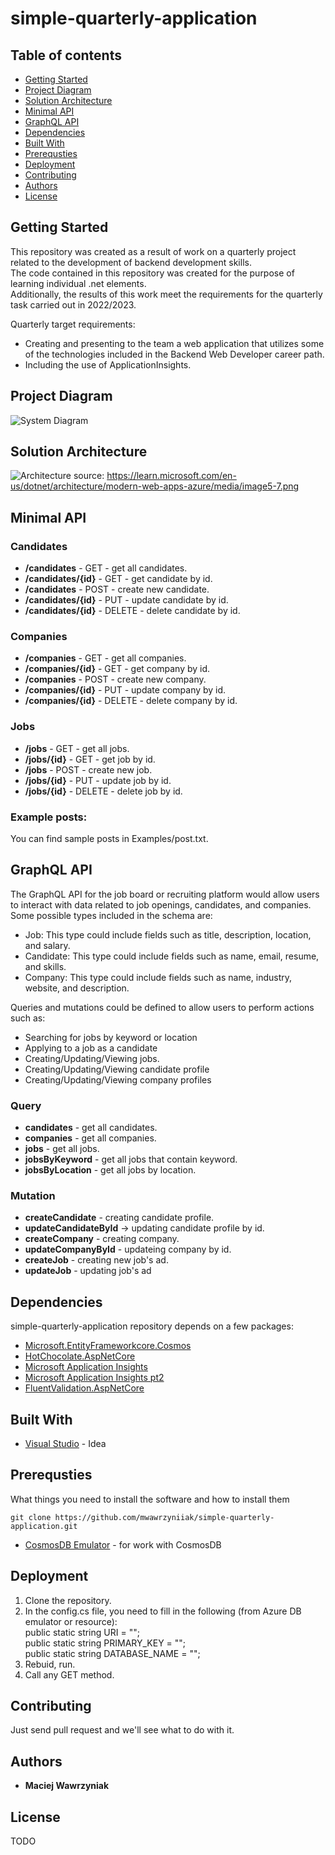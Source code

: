 # simple-quarterly-application  
## Table of contents
* [Getting Started](#getting-started)
* [Project Diagram](#project-diagram)
* [Solution Architecture](#solution-architecture)
* [Minimal API](#minimal-api)
* [GraphQL API](#graphql-api)
* [Dependencies](#dependencies)
* [Built With](#built-with)
* [Prerequsties](#prerequsties)
* [Deployment](#deployment)
* [Contributing](#contributing)
* [Authors](#authors)
* [License](#license)

## Getting Started  
This repository was created as a result of work on a quarterly project related to the development of backend development skills.  
The code contained in this repository was created for the purpose of learning individual .net elements.  
Additionally, the results of this work meet the requirements for the quarterly task carried out in 2022/2023.  

Quarterly target requirements:  
* Creating and presenting to the team a web application that utilizes some of the technologies included in the Backend Web Developer career path.  
* Including the use of ApplicationInsights.  

## Project Diagram  
![System Diagram](https://user-images.githubusercontent.com/35369071/210336315-ae1dd7c7-396d-410f-8c10-b6d3e4e27821.png)

## Solution Architecture
![Architecture](https://learn.microsoft.com/en-us/dotnet/architecture/modern-web-apps-azure/media/image5-7.png)
source: https://learn.microsoft.com/en-us/dotnet/architecture/modern-web-apps-azure/media/image5-7.png  

## Minimal API  
### Candidates  
* **/candidates** - GET - get all candidates.  
* **/candidates/{id}** - GET - get candidate by id.
* **/candidates** - POST - create new candidate.  
* **/candidates/{id}** - PUT - update candidate by id.  
* **/candidates/{id}** - DELETE - delete candidate by id.  
### Companies  
* **/companies** - GET - get all companies.  
* **/companies/{id}** - GET - get company by id.
* **/companies** - POST - create new company.  
* **/companies/{id}** - PUT - update company by id.  
* **/companies/{id}** - DELETE - delete company by id.  
### Jobs  
* **/jobs** - GET - get all jobs. 
* **/jobs/{id}** - GET - get job by id. 
* **/jobs** - POST - create new job.  
* **/jobs/{id}** - PUT - update job by id.  
* **/jobs/{id}** - DELETE - delete job by id.
### Example posts:
You can find sample posts in Examples/post.txt.  

## GraphQL API  
The GraphQL API for the job board or recruiting platform would allow users to interact with data related to job openings, candidates, and companies. Some possible types included in the schema are:
  
* Job: This type could include fields such as title, description, location, and salary.  
* Candidate: This type could include fields such as name, email, resume, and skills.  
* Company: This type could include fields such as name, industry, website, and description.  
  
Queries and mutations could be defined to allow users to perform actions such as:    
* Searching for jobs by keyword or location
* Applying to a job as a candidate  
* Creating/Updating/Viewing jobs.  
* Creating/Updating/Viewing candidate profile
* Creating/Updating/Viewing company profiles  

### Query
* **candidates** - get all candidates.  
* **companies** - get all companies.  
* **jobs** - get all jobs.  
* **jobsByKeyword** - get all jobs that contain keyword.  
* **jobsByLocation** - get all jobs by location.  

### Mutation
* **createCandidate** - creating candidate profile.  
* **updateCandidateById** -> updating candidate profile by id. 
* **createCompany** - creating company.  
* **updateCompanyById** - updateing company by id.  
* **createJob** - creating new job's ad.  
* **updateJob** - updating job's ad  

## Dependencies

simple-quarterly-application repository depends on a few packages:  
* [Microsoft.EntityFrameworkcore.Cosmos](https://learn.microsoft.com/pl-pl/ef/core/providers/cosmos/?tabs=dotnet-core-cli)  
* [HotChocolate.AspNetCore](https://chillicream.com/docs/hotchocolate/v12/get-started)  
* [Microsoft Application Insights](https://learn.microsoft.com/pl-pl/azure/azure-monitor/app/asp-net-core?tabs=netcorenew%2Cnetcore6)  
* [Microsoft Application Insights pt2](https://learn.microsoft.com/en-us/azure/azure-monitor/app/performance-counters?tabs=net-core-new)
* [FluentValidation.AspNetCore](https://docs.fluentvalidation.net/en/latest/aspnet.html)

## Built With

* [Visual Studio](https://visualstudio.microsoft.com/pl/vs/) - Idea

## Prerequsties  

What things you need to install the software and how to install them  

```
git clone https://github.com/mwawrzyniiak/simple-quarterly-application.git
```
  
* [CosmosDB Emulator](https://learn.microsoft.com/en-us/azure/cosmos-db/local-emulator?tabs=ssl-netstd21) - for work with CosmosDB

## Deployment  
1. Clone the repository.  
2. In the config.cs file, you need to fill in the following (from Azure DB emulator or resource):  
  public static string URI = "";  
  public static string PRIMARY_KEY = "";  
  public static string DATABASE_NAME = "";  
3. Rebuid, run.  
4. Call any GET method.  

## Contributing

Just send pull request and we'll see what to do with it.

## Authors

* **Maciej Wawrzyniak** 

## License

TODO
